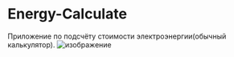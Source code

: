 # Energy-Calculate
Приложение по подсчёту стоимости электроэнергии(обычный калькулятор).
![изображение](https://user-images.githubusercontent.com/67606183/129561516-0ddcff19-e115-4c1b-98a6-a921e93d7a12.png)
